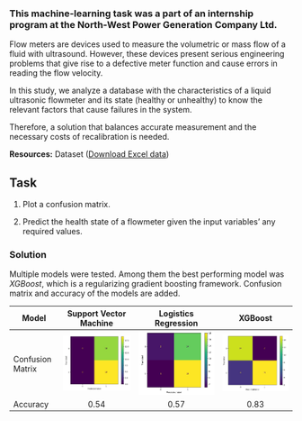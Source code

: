### This machine-learning task was a part of an internship program at the North-West Power Generation Company Ltd.

Flow meters are devices used to measure the volumetric or mass flow  of a fluid with ultrasound. However, these devices present serious  engineering problems that give rise to a defective meter function and  cause errors in reading the flow velocity.

In this study, we analyze a database with the characteristics of a  liquid ultrasonic flowmeter and its state (healthy or unhealthy) to know the relevant factors that cause failures in the system.

Therefore, a solution that balances accurate measurement and the necessary costs of recalibration is needed.

 

**Resources:** Dataset ([Download Excel data](https://buetedu-my.sharepoint.com/:x:/g/personal/esrdlab_cse_buet_ac_bd/ESujzf0RsblJrLs1NFF_EroB-T181j12DlbHLLCMEt94XA?e=ozORng))

## Task

1. Plot a confusion matrix.

2. Predict the health state of a flowmeter given the input variables’ any required values.


### Solution


Multiple models were tested. Among them the best performing model was *XGBoost*, which is a regularizing gradient boosting framework. Confusion matrix and accuracy of the models are added.

| Model            |    Support Vector Machine    |        Logistics Regression        |             XGBoost              |
| ---------------- | :--------------------------: | :--------------------------------: | :------------------------------: |
| Confusion Matrix | ![](Task%201/assets/svm.jpg) | ![](Task%201/assets/logistics.jpg) | ![](Task%201/assets/xgboost.jpg) |
| Accuracy         |             0.54             |                0.57                |               0.83               |

